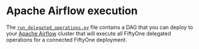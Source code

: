 # Apache Airflow execution

The [`run_delegated_operations.py`](run_delegated_operations.py) file contains
a DAG that you can deploy to your [Apache Airflow](https://airflow.apache.org)
cluster that will execute all FiftyOne delegated operations for a connected
FiftyOne deployment.
